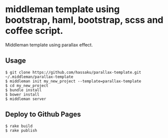 middleman template using bootstrap, haml, bootstrap, scss and coffee script.
=============================

Middleman template using parallax effect.

Usage
-----

```
$ git clone https://github.com/hassaku/parallax-template.git ~/.middleman/parallax-template
$ middleman init my_new_project --template=parallax-template
$ cd my_new_project
$ bundle install
$ bower install
$ middleman server
```

Deploy to Github Pages
-----

```
$ rake build
$ rake publish
```
